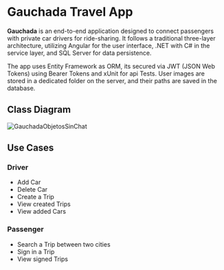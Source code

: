 # Gauchada Travel App

**Gauchada** is an end-to-end application designed to connect passengers with private car drivers for ride-sharing. It follows a traditional three-layer architecture, utilizing Angular for the user interface, .NET with C# in the service layer, and SQL Server for data persistence.

The app uses Entity Framework as ORM, its secured via JWT (JSON Web Tokens) using Bearer Tokens and xUnit for api Tests.
User images are stored in a dedicated folder on the server, and their paths are saved in the database.
## Class Diagram


![GauchadaObjetosSinChat](https://github.com/user-attachments/assets/592a2806-e30a-492a-af5c-ffc81c87fb1b)


## Use Cases
### Driver
  - Add Car
  - Delete Car
  - Create a Trip
  - View created Trips
  - View added Cars

### Passenger
  - Search a Trip between two cities
  - Sign in a Trip
  - View signed Trips

